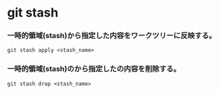 git stash
=========

### 一時的領域(stash)から指定した内容をワークツリーに反映する。

    git stash apply <stash_name>


### 一時的領域(stash)のから指定したの内容を削除する。

    git stash drop <stash_name>

